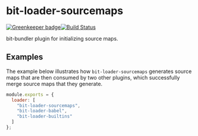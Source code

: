 # bit-loader-sourcemaps

[![Greenkeeper badge](https://badges.greenkeeper.io/MiguelCastillo/bit-loader-sourcemaps.svg)](https://greenkeeper.io/)[![Build Status](https://travis-ci.org/MiguelCastillo/bit-loader-sourcemaps.svg?branch=greenkeeper%2Finitial)](https://travis-ci.org/MiguelCastillo/bit-loader-sourcemaps)

bit-bundler plugin for initializing source maps.


## Examples

The example below illustrates how `bit-loader-sourcemaps` generates source maps that are then consumed by two other plugins, which successfully merge source maps that they generate.

``` javascript
module.exports = {
  loader: [
    "bit-loader-sourcemaps",
    "bit-loader-babel",
    "bit-loader-builtins"
  ]
};
```
